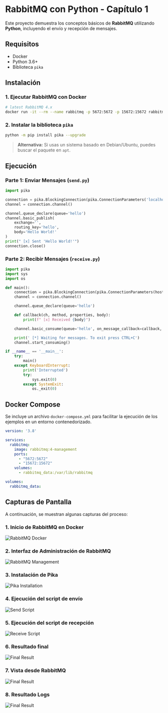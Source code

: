 # RabbitMQ con Python - Capítulo 1

Este proyecto demuestra los conceptos básicos de **RabbitMQ** utilizando **Python**, incluyendo el envío y recepción de mensajes.

## Requisitos

- Docker
- Python 3.6+
- Biblioteca `pika`

## Instalación

### 1. Ejecutar RabbitMQ con Docker

```bash
# latest RabbitMQ 4.x
docker run -it --rm --name rabbitmq -p 5672:5672 -p 15672:15672 rabbitmq:4-management
```

### 2. Instalar la biblioteca `pika`

```bash
python -m pip install pika --upgrade
```

> **Alternativa:** Si usas un sistema basado en Debian/Ubuntu, puedes buscar el paquete en `apt`.

## Ejecución

### Parte 1: Enviar Mensajes (`send.py`)

```python
import pika

connection = pika.BlockingConnection(pika.ConnectionParameters('localhost'))
channel = connection.channel()

channel.queue_declare(queue='hello')
channel.basic_publish(
    exchange='',
    routing_key='hello',
    body='Hello World!'
)
print(" [x] Sent 'Hello World!'")
connection.close()
```

### Parte 2: Recibir Mensajes (`receive.py`)

```python
import pika
import sys
import os

def main():
    connection = pika.BlockingConnection(pika.ConnectionParameters(host='localhost'))
    channel = connection.channel()

    channel.queue_declare(queue='hello')

    def callback(ch, method, properties, body):
        print(f" [x] Received {body}")

    channel.basic_consume(queue='hello', on_message_callback=callback, auto_ack=True)

    print(' [*] Waiting for messages. To exit press CTRL+C')
    channel.start_consuming()

if __name__ == '__main__':
    try:
        main()
    except KeyboardInterrupt:
        print('Interrupted')
        try:
            sys.exit(0)
        except SystemExit:
            os._exit(0)
```

## Docker Compose

Se incluye un archivo `docker-compose.yml` para facilitar la ejecución de los ejemplos en un entorno contenedorizado.

```yaml
version: '3.8'

services:
  rabbitmq:
    image: rabbitmq:4-management
    ports:
      - "5672:5672"
      - "15672:15672"
    volumes:
      - rabbitmq_data:/var/lib/rabbitmq

volumes:
  rabbitmq_data:
```

## Capturas de Pantalla

A continuación, se muestran algunas capturas del proceso:

### 1. Inicio de RabbitMQ en Docker
![RabbitMQ Docker](https://github.com/WBOK-GM/RabbitMQ_1/blob/main/images/1.png)

### 2. Interfaz de Administración de RabbitMQ
![RabbitMQ Management](https://github.com/WBOK-GM/RabbitMQ_1/blob/main/images/2.png)

### 3. Instalación de Pika
![Pika Installation](https://github.com/WBOK-GM/RabbitMQ_1/blob/main/images/3.png)

### 4. Ejecución del script de envío
![Send Script](https://github.com/WBOK-GM/RabbitMQ_1/blob/main/images/4.png)

### 5. Ejecución del script de recepción
![Receive Script](https://github.com/WBOK-GM/RabbitMQ_1/blob/main/images/5.png)

### 6. Resultado final
![Final Result](https://github.com/WBOK-GM/RabbitMQ_1/blob/main/images/6.png)

### 7. Vista desde RabbitMQ
![Final Result](https://github.com/WBOK-GM/RabbitMQ_1/blob/main/images/7.png)

### 8. Resultado Logs
![Final Result](https://github.com/WBOK-GM/RabbitMQ_1/blob/main/images/8.png)


